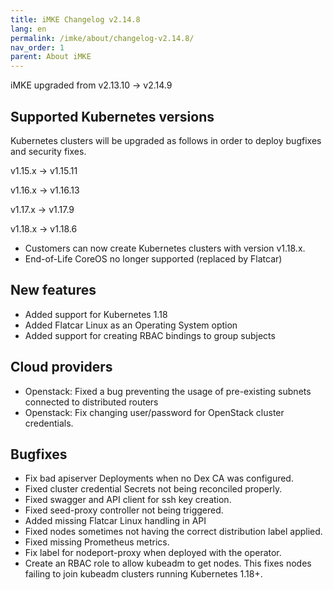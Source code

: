```yaml
---
title: iMKE Changelog v2.14.8
lang: en
permalink: /imke/about/changelog-v2.14.8/
nav_order: 1
parent: About iMKE
---
```


iMKE upgraded from v2.13.10 → v2.14.9

## Supported Kubernetes versions

Kubernetes clusters will be upgraded as follows in order to deploy bugfixes and security fixes.

v1.15.x -> v1.15.11

v1.16.x -> v1.16.13

v1.17.x -> v1.17.9

v1.18.x -> v1.18.6

- Customers can now create Kubernetes clusters with version v1.18.x.
- End-of-Life CoreOS no longer supported (replaced by Flatcar)

## New features

- Added support for Kubernetes 1.18
- Added Flatcar Linux as an Operating System option
- Added support for creating RBAC bindings to group subjects

## Cloud providers

- Openstack: Fixed a bug preventing the usage of pre-existing subnets connected to distributed routers
- Openstack: Fix changing user/password for OpenStack cluster credentials.

## Bugfixes

- Fix bad apiserver Deployments when no Dex CA was configured.
- Fixed cluster credential Secrets not being reconciled properly.
- Fixed swagger and API client for ssh key creation.
- Fixed seed-proxy controller not being triggered.
- Added missing Flatcar Linux handling in API
- Fixed nodes sometimes not having the correct distribution label applied.
- Fixed missing Prometheus metrics.
- Fix label for nodeport-proxy when deployed with the operator.
- Create an RBAC role to allow kubeadm to get nodes. This fixes nodes failing to join kubeadm clusters running Kubernetes 1.18+.
